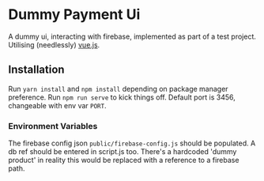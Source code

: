 # Dummy Payment Ui

A dummy ui, interacting with firebase, implemented as part of a test project.
Utilising (needlessly) [vue.js](https://vuejs.org/).

## Installation
Run `yarn install` and `npm install` depending on package manager preference. 
Run `npm run serve` to kick things off. Default port is 3456, changeable with
env var `PORT`.

### Environment Variables
The firebase config json `public/firebase-config.js` should be populated. A db
ref should be entered in script.js too. There's a hardcoded 'dummy product' in
reality this would be replaced with a reference to a firebase path.

